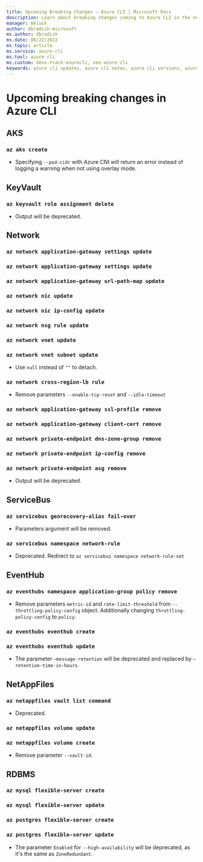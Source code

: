 ```yaml
---
title: Upcoming Breaking Changes – Azure CLI | Microsoft Docs
description: Learn about breaking changes coming to Azure CLI in the next breaking change release
manager: mkluck
author: dbradish-microsoft
ms.author: dbradish
ms.date: 08/22/2022
ms.topic: article
ms.service: azure-cli
ms.tool: azure-cli
ms.custom: devx-track-azurecli, seo-azure-cli
keywords: azure cli updates, azure cli notes, azure cli versions, azure cli breaking changes
---
```


# Upcoming breaking changes in Azure CLI

## AKS

### `az aks create`

- Specifying `--pod-cidr` with Azure CNI will return an error instead of logging a warning when not using overlay mode.
  
## KeyVault

### `az keyvault role assignment delete`

- Output will be deprecated.

## Network

### `az network application-gateway settings update`
### `az network application-gateway settings update`
### `az network application-gateway url-path-map update`
### `az network nic update`
### `az network nic ip-config update`
### `az network nsg rule update`
### `az network vnet update`
### `az network vnet subnet update`

- Use `null` instead of `""`  to detach.

### `az network cross-region-lb rule`

- Remove parameters `--enable-tcp-reset` and `--idle-timeout`

### `az network application-gateway ssl-profile remove`
### `az network application-gateway client-cert remove`
### `az network private-endpoint dns-zone-group remove`
### `az network private-endpoint ip-config remove`
### `az network private-endpoint asg remove`

- Output will be deprecated.

## ServiceBus

### `az servicebus georecovery-alias fail-over`

- Parameters argument will be removed. 

### `az servicebus namespace network-rule`

- Deprecated. Redirect to `az servicebus namespace network-rule-set`

## EventHub

### `az eventhubs namespace application-group policy remove`

- Remove parameters `metric-id` and `rate-limit-threshold` from `--throttling-policy-config` object. Additionally changing `throttling-policy-config` to `policy`.

### `az eventhubs eventhub create`
### `az eventhubs eventhub update`

- The parameter `–message-retention` will be deprecated and replaced by `–retention-time-in-hours`.

## NetAppFiles

### `az netappfiles vault list command`

- Deprecated.

### `az netappfiles volume update`
### `az netappfiles volume create`

- Remove parameter `--vault-id`. 

## RDBMS

### `az mysql flexible-server create`
### `az mysql flexible-server update`
### `az postgres flexible-server create`
### `az postgres flexible-server update`

- The parameter `Enabled` for `--high-availability` will be deprecated, as it's the same as `ZoneRedundant`.